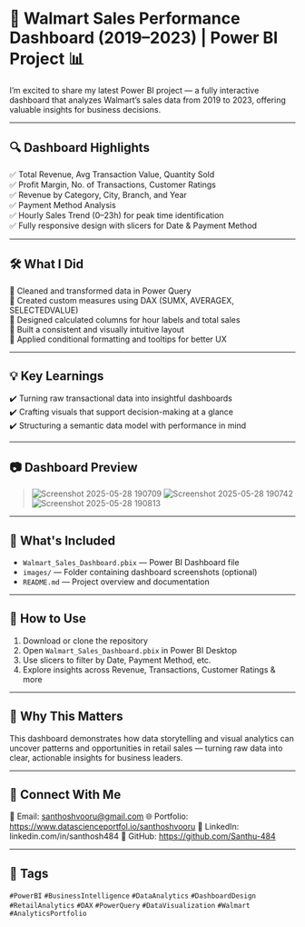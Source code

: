 # 🚀 Walmart Sales Performance Dashboard (2019–2023) | Power BI Project 📊

I’m excited to share my latest Power BI project — a fully interactive dashboard that analyzes Walmart’s sales data from 2019 to 2023, offering valuable insights for business decisions.

---

## 🔍 Dashboard Highlights

✅ Total Revenue, Avg Transaction Value, Quantity Sold  
✅ Profit Margin, No. of Transactions, Customer Ratings  
✅ Revenue by Category, City, Branch, and Year  
✅ Payment Method Analysis  
✅ Hourly Sales Trend (0–23h) for peak time identification  
✅ Fully responsive design with slicers for Date & Payment Method

---

## 🛠 What I Did

📌 Cleaned and transformed data in Power Query  
📌 Created custom measures using DAX (SUMX, AVERAGEX, SELECTEDVALUE)  
📌 Designed calculated columns for hour labels and total sales  
📌 Built a consistent and visually intuitive layout  
📌 Applied conditional formatting and tooltips for better UX

---

## 💡 Key Learnings

✔️ Turning raw transactional data into insightful dashboards  
✔️ Crafting visuals that support decision-making at a glance  
✔️ Structuring a semantic data model with performance in mind

---

## 📷 Dashboard Preview
 
> ![Screenshot 2025-05-28 190709](https://github.com/user-attachments/assets/1cf96c13-b3e6-4eda-a9bc-d28cf6964af6)
> ![Screenshot 2025-05-28 190742](https://github.com/user-attachments/assets/fa2f9da4-78ac-47cd-9dc1-65b4e0a50ef3)
> ![Screenshot 2025-05-28 190813](https://github.com/user-attachments/assets/74e2072b-ba96-48ef-96ce-dfdeb33239da)
---

## 📁 What's Included

- `Walmart_Sales_Dashboard.pbix` — Power BI Dashboard file  
- `images/` — Folder containing dashboard screenshots (optional)  
- `README.md` — Project overview and documentation

---

## 🚀 How to Use

1. Download or clone the repository  
2. Open `Walmart_Sales_Dashboard.pbix` in Power BI Desktop  
3. Use slicers to filter by Date, Payment Method, etc.  
4. Explore insights across Revenue, Transactions, Customer Ratings & more

---

## 📌 Why This Matters

This dashboard demonstrates how data storytelling and visual analytics can uncover patterns and opportunities in retail sales — turning raw data into clear, actionable insights for business leaders.

---

## 🔗 Connect With Me

📧 Email: santhoshvooru@gmail.com 
🌐 Portfolio: https://www.datascienceportfol.io/santhoshvooru
💼 LinkedIn: linkedin.com/in/santhosh484
🐙 GitHub: https://github.com/Santhu-484

---

## 🔖 Tags

`#PowerBI` `#BusinessIntelligence` `#DataAnalytics` `#DashboardDesign`  
`#RetailAnalytics` `#DAX` `#PowerQuery` `#DataVisualization` `#Walmart` `#AnalyticsPortfolio`

